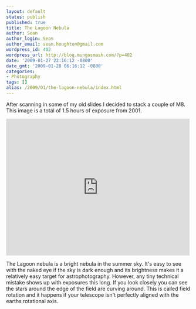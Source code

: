 ```yaml
---
layout: default
status: publish
published: true
title: The Lagoon Nebula
author: Sean
author_login: Sean
author_email: sean.houghton@gmail.com
wordpress_id: 402
wordpress_url: http://blog.mungosmash.com/?p=402
date: '2009-01-27 22:16:12 -0800'
date_gmt: '2009-01-28 06:16:12 -0800'
categories:
- Photography
tags: []
alias: /2009/01/the-lagoon-nebula/index.html
---
```

After scanning in some of my old slides I decided to stack a couple of M8. This image is a total of 1.5 hours of exposure from 2001.

<iframe src="https://www.flickr.com/photos/seanhoughton/5211089166/player/" width="500" height="374" frameborder="0" allowfullscreen webkitallowfullscreen mozallowfullscreen oallowfullscreen msallowfullscreen></iframe>

The Lagoon nebula is a bright nebula in the summer sky. It's easy to see with the naked eye if the sky is dark enough and its brightness makes it a relatively easy target for astrophotography. However, any tiny technical mistake shows up with exposures this long. If you look closely you can see the stars around the edge of the field are curving around. This is called field rotation and it happens if your telescope isn't perfectly aligned with the earths rotational axis.

